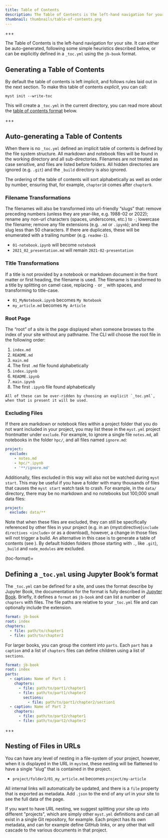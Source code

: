 ```yaml
---
title: Table of Contents
description: The Table of Contents is the left-hand navigation for your site, it can be auto-generated or can be explicitly defined in a _toc.yml.
thumbnail: thumbnails/table-of-contents.png
---
```


+++

The Table of Contents is the left-hand navigation for your site. It can either be auto-generated, following some simple heuristics described below, or can be explicitly defined in a `_toc.yml` using the `jb-book` format.

## Generating a Table of Contents

By default the table of contents is left implicit, and follows rules laid out in the next section. To make this table of contents _explicit_, you can call:

```shell
myst init --write-toc
```

This will create a `_toc.yml` in the current directory, you can read more about the [table of contents format](#toc-format) below.

+++

## Auto-generating a Table of Contents

When there is no `_toc.yml` defined an implicit table of contents is defined by the file system structure. All markdown and notebook files will be found in the working directory and all sub-directories. Filenames are not treated as case sensitive, and files are listed before folders. All hidden directories are ignored (e.g. `.git`) and the `_build` directory is also ignored.

The ordering of the table of contents will sort alphabetically as well as order by number, ensuring that, for example, `chapter10` comes after `chapter9`.

### Filename Transformations

The filenames will also be transformed into url-friendly “slugs” that: remove preceding numbers (unless they are year-like, e.g. 1988-02 or 2022); rename any non-url characters (spaces, underscores, etc.) to `-`; lowercase the filename; remove any file extensions (e.g. `.md` or `.ipynb`); and keep the slug less than 50 characters. If there are duplicates, these will be enumerated with a trailing number (e.g. `readme-1`).

- `01-notebook.ipynb` will become `notebook`
- `2021_02_presentation.md` will remain `2021-02-presentation`

### Title Transformations

If a title is not provided by a notebook or markdown document in the front matter or first heading, the filename is used. The filename is transformed to a title by splitting on camel case, replacing `-` or `_` with spaces, and transforming to title-case.

- `01_MyNotebook.ipynb` becomes `My Notebook`
- `my_article.md` becomes `My Article`

### Root Page

The “root” of a site is the page displayed when someone browses to the index of your site without any pathname. The CLI will choose the root file in the following order:

1. `index.md`
2. `README.md`
3. `main.md`
4. The first `.md` file found alphabetically
5. `index.ipynb`
6. `README.ipynb`
7. `main.ipynb`
8. The first `.ipynb` file found alphabetically

```{note}
All of these can be over-ridden by choosing an explicit `_toc.yml`, when that is present it will be used.
```

### Excluding Files

If there are markdown or notebook files within a project folder that you do not want included in your project, you may list these in the `myst.yml` project frontmatter under `exclude`. For example, to ignore a single file `notes.md`, all notebooks in the folder `hpc/`, and all files named `ignore.md`:

```yaml
project:
  exclude:
    - notes.md
    - hpc/*.ipynb
    - '**/ignore.md'
```

Additionally, files excluded in this way will also not be watched during `myst start`. This may be useful if you have a folder with many thousands of files that causes the `myst start` watch task to crash. For example, in the `data/` directory, there may be no markdown and no notebooks but 100,000 small data files:

```yaml
project:
  exclude: data/**
```

Note that when these files are excluded, they can still be specifically referenced by other files in your project (e.g. in an {myst:directive}`include directives <include>` or as a download), however, a change in those files will not trigger a build. An alternative in this case is to generate a table of contents (see [](./table-of-contents.md)). By default hidden folders (those starting with `.`, like `.git`), `_build` and `node_modules` are excluded.

(toc-format)=

## Defining a `_toc.yml` using Jupyter Book’s format

The `_toc.yml` can be defined for a site, and uses the format describe by Jupyter Book, the documentation for the format is fully described in [Jupyter Book](https://jupyterbook.org/en/stable/structure/toc.html). Briefly, it defines a `format` as `jb-book` and can list a number of `chapters` with files. The file paths are relative to your `_toc.yml` file and can optionally include the extension.

```yaml
format: jb-book
root: index
chapters:
  - file: path/to/chapter1
  - file: path/to/chapter2
```

For larger books, you can group the content into `parts`. Each `part` has a `caption` and a list of `chapters` files can define children using a list of `sections`.

```yaml
format: jb-book
root: index
parts:
  - caption: Name of Part 1
    chapters:
      - file: path/to/part1/chapter1
      - file: path/to/part1/chapter2
        sections:
          - file: path/to/part1/chapter2/section1
  - caption: Name of Part 2
    chapters:
      - file: path/to/part2/chapter1
      - file: path/to/part2/chapter2
```

+++

## Nesting of Files in URLs

You can have any level of nesting in a file-system of your project, however, when it is displayed in the URL in `mystmd`, these nesting will be flattened to have a single “slug” that is contained in the project.

- `project/folder2/01_my_article.md` becomes `project/my-article`

All internal links will automatically be updated, and there is a `file` property that is exported as metadata. Add `.json` to the end of any url in your site to see the full data of the page.

If you want to have URL nesting, we suggest splitting your site up into different "projects", which are simply other `myst.yml` definitions and can all exist in a single Git repository, for example. Each project has its own metadata, and can for example define GitHub links, or any other [](./frontmatter.md) that will cascade to the various documents in that project.
